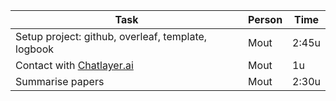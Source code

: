 | Task                                               | Person                                          | Time      |
| -------------------------------------------------- | ----------------------------------------------- | --------- |
| Setup project: github, overleaf, template, logbook | Mout                                            | 2:45u     |
| Contact with [Chatlayer.ai](https://chatlayer.ai/) | Mout                                            | 1u        |
| Summarise papers                                   | Mout                                            | 2:30u     |


